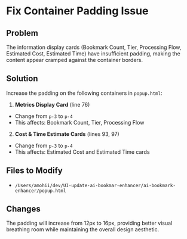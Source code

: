 <!-- 97427ba8-db40-41a3-9a95-729585a16454 8c0d2df8-6a74-403c-a91b-51898a9dbd1d -->
# Fix Container Padding Issue

## Problem

The information display cards (Bookmark Count, Tier, Processing Flow, Estimated Cost, Estimated Time) have insufficient padding, making the content appear cramped against the container borders.

## Solution

Increase the padding on the following containers in `popup.html`:

1. **Metrics Display Card** (line 76)

- Change from `p-3` to `p-4`
- This affects: Bookmark Count, Tier, Processing Flow

2. **Cost & Time Estimate Cards** (lines 93, 97)

- Change from `p-3` to `p-4`
- This affects: Estimated Cost and Estimated Time cards

## Files to Modify

- `/Users/amohii/dev/UI-update-ai-bookmar-enhancer/ai-bookmark-enhancer/popup.html`

## Changes

The padding will increase from 12px to 16px, providing better visual breathing room while maintaining the overall design aesthetic.